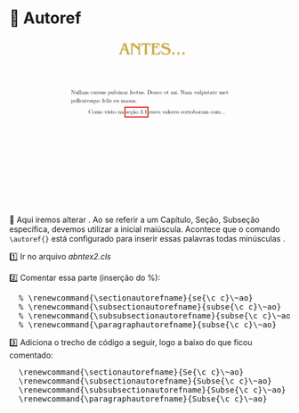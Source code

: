 # :bookmark_tabs: Autoref
<div align="center"> 
<img src="/imagens/autoref.gif" alt="Descrição da imagem" width="300">
</div>

:speech_balloon: Aqui iremos alterar . Ao se referir a um Capítulo, Seção, Subseção específica, devemos utilizar a inicial maiúscula. Acontece que o comando `\autoref{}` está configurado para inserir essas palavras todas minúsculas .

:one: Ir no arquivo *abntex2.cls*

:two: Comentar essa parte (inserção do %):

<pre>
  % \renewcommand{\sectionautorefname}{se{\c c}\~ao}
  % \renewcommand{\subsectionautorefname}{subse{\c c}\~ao}
  % \renewcommand{\subsubsectionautorefname}{subse{\c c}\~ao}
  % \renewcommand{\paragraphautorefname}{subse{\c c}\~ao}
</pre>

:three: Adiciona o trecho de código a seguir, logo a baixo do que ficou comentado: 

<pre>
  \renewcommand{\sectionautorefname}{Se{\c c}\~ao}
  \renewcommand{\subsectionautorefname}{Subse{\c c}\~ao}
  \renewcommand{\subsubsectionautorefname}{Subse{\c c}\~ao}
  \renewcommand{\paragraphautorefname}{Subse{\c c}\~ao} 
</pre>
